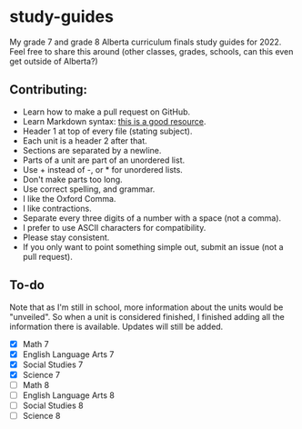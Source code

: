 # study-guides

My grade 7 and grade 8 Alberta curriculum finals study guides for 2022. Feel free to share this around (other classes, grades, schools, can this even get outside of Alberta?)

## Contributing:

+ Learn how to make a pull request on GitHub.
+ Learn Markdown syntax: [this is a good resource](https://learnxinyminutes.com/docs/markdown/).
+ Header 1 at top of every file (stating subject).
+ Each unit is a header 2 after that.
+ Sections are separated by a newline.
+ Parts of a unit are part of an unordered list.
+ Use + instead of -, or * for unordered lists.
+ Don't make parts too long.
+ Use correct spelling, and grammar.
+ I like the Oxford Comma.
+ I like contractions.
+ Separate every three digits of a number with a space (not a comma).
+ I prefer to use ASCII characters for compatibility.
+ Please stay consistent.
+ If you only want to point something simple out, submit an issue (not a pull request).

## To-do

Note that as I'm still in school, more information about the units would be "unveiled". So when a unit is considered finished, I finished adding all the information there is available. Updates will still be added.
+ [x] Math 7
+ [x] English Language Arts 7
+ [x] Social Studies 7
+ [x] Science 7
+ [ ] Math 8
+ [ ] English Language Arts 8
+ [ ] Social Studies 8
+ [ ] Science 8
